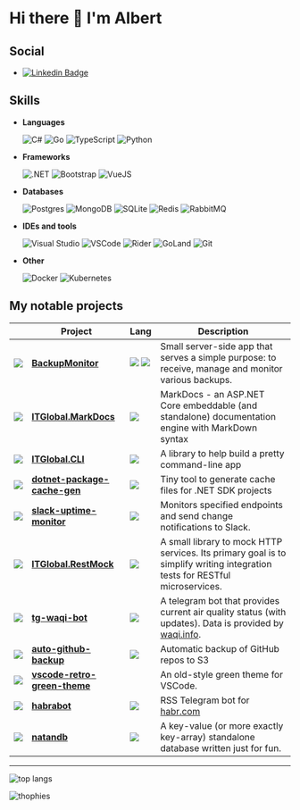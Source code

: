 <!--
**kapitanov/kapitanov** is a ✨ _special_ ✨ repository because its `README.md` (this file) appears on your GitHub profile.

Here are some ideas to get you started:

- 🔭 I’m currently working on ...
- 🌱 I’m currently learning ...
- 👯 I’m looking to collaborate on ...
- 🤔 I’m looking for help with ...
- 💬 Ask me about ...
- 📫 How to reach me: ...
- 😄 Pronouns: ...
- ⚡ Fun fact: ...
-->

# Hi there 👋 I'm Albert

## Social

* [![Linkedin Badge](https://img.shields.io/badge/-@albertkapitanov-blue?style=for-the-badge&logo=Linkedin&logoColor=white&link=https://www.linkedin.com/in/albertkapitanov/)](https://www.linkedin.com/in/albertkapitanov)

## Skills

* **Languages**

  ![C#](https://img.shields.io/badge/c%23-%23239120.svg?style=for-the-badge&logo=c-sharp&logoColor=white)
  ![Go](https://img.shields.io/badge/go-%2300ADD8.svg?style=for-the-badge&logo=go&logoColor=white)
  ![TypeScript](https://img.shields.io/badge/typescript-%23007ACC.svg?style=for-the-badge&logo=typescript&logoColor=white)
  ![Python](https://img.shields.io/badge/python-%2314354C.svg?style=for-the-badge&logo=python&logoColor=white)

* **Frameworks**

  ![.NET](https://img.shields.io/badge/.NET-5C2D91?style=for-the-badge&logo=.net&logoColor=white)
  ![Bootstrap](https://img.shields.io/badge/bootstrap-%23563D7C.svg?style=for-the-badge&logo=bootstrap&logoColor=white)
  ![VueJS](https://img.shields.io/badge/vuejs-%2335495e.svg?style=for-the-badge&logo=vue-dot-js&logoColor=%234FC08D)

* **Databases**

  ![Postgres](https://img.shields.io/badge/postgres-%23316192.svg?style=for-the-badge&logo=postgresql&logoColor=white)
  ![MongoDB](https://img.shields.io/badge/MongoDB-%234ea94b.svg?style=for-the-badge&logo=mongodb&logoColor=white)
  ![SQLite](https://img.shields.io/badge/sqlite-%2307405e.svg?style=for-the-badge&logo=sqlite&logoColor=white)
  ![Redis](https://img.shields.io/badge/redis-%23DD0031.svg?style=for-the-badge&logo=redis&logoColor=white)
  ![RabbitMQ](https://img.shields.io/badge/rabbitmq-%23DD0031.svg?style=for-the-badge&logo=rabbitmq&logoColor=white)

* **IDEs and tools**

  ![Visual Studio](https://img.shields.io/badge/VisualStudio-5C2D91.svg?style=for-the-badge&logo=visual-studio&logoColor=white)
  ![VSCode](https://img.shields.io/badge/VisualStudioCode-0078d7.svg?style=for-the-badge&logo=visual-studio-code&logoColor=white)
  ![Rider](https://img.shields.io/badge/rider-143?style=for-the-badge&logo=rider&logoColor=black&color=black&labelColor=green)
  ![GoLand](https://img.shields.io/badge/goland-143?style=for-the-badge&logo=goland&logoColor=black&color=black&labelColor=green)
  ![Git](https://img.shields.io/badge/git-%23F05033.svg?style=for-the-badge&logo=git&logoColor=white)

* **Other**

  ![Docker](https://img.shields.io/badge/docker-%230db7ed.svg?style=for-the-badge&logo=docker&logoColor=white)
  ![Kubernetes](https://img.shields.io/badge/kubernetes-%23326ce5.svg?style=for-the-badge&logo=kubernetes&logoColor=white)

## My notable projects

|                                                                        | Project                                                                               | Lang                                                                                                                                | Description                                                                                                                 |
| ---------------------------------------------------------------------- | ------------------------------------------------------------------------------------- | ----------------------------------------------------------------------------------------------------------------------------------- | --------------------------------------------------------------------------------------------------------------------------- |
| ![](https://img.shields.io/badge/-Production-007F0E?style=flat-square) | [**BackupMonitor**](https://github.com/ITGlobal/backupmonitor)                        | ![](https://img.shields.io/badge/-Go-blue?style=flat-square) ![](https://img.shields.io/badge/-TypeScript-2f74c0?style=flat-square) | Small server-side app that serves a simple purpose: to receive, manage and monitor various backups.                         |
| ![](https://img.shields.io/badge/-Production-007F0E?style=flat-square) | [**ITGlobal.MarkDocs**](https://github.com/ITGlobal/MarkDocs)                         | ![](https://img.shields.io/badge/-C%23-4e2acd?style=flat-square)                                                                    | MarkDocs - an ASP.NET Core embeddable (and standalone) documentation engine with MarkDown syntax                            |
| ![](https://img.shields.io/badge/-Production-007F0E?style=flat-square) | [**ITGlobal.CLI**](https://github.com/ITGlobal/CLI)                                   | ![](https://img.shields.io/badge/-C%23-4e2acd?style=flat-square)                                                                    | A library to help build a pretty command-line app                                                                           |
| ![](https://img.shields.io/badge/-Production-007F0E?style=flat-square) | [**dotnet-package-cache-gen**](https://github.com/ITGlobal/dotnet-package-cache-gen)  | ![](https://img.shields.io/badge/-C%23-4e2acd?style=flat-square)                                                                    | Tiny tool to generate cache files for .NET SDK projects                                                                     |
| ![](https://img.shields.io/badge/-Production-007F0E?style=flat-square) | [**slack-uptime-monitor**](https://github.com/ITGlobal/slack-uptime-monitor)          | ![](https://img.shields.io/badge/-Go-blue?style=flat-square)                                                                        | Monitors specified endpoints and send change notifications to Slack.                                                        |
| ![](https://img.shields.io/badge/-Production-007F0E?style=flat-square) | [**ITGlobal.RestMock**](https://github.com/ITGlobal/RestMock)                         | ![](https://img.shields.io/badge/-C%23-4e2acd?style=flat-square)                                                                    | A small library to mock HTTP services. Its primary goal is to simplify writing integration tests for RESTful microservices. |
| ![](https://img.shields.io/badge/-Pet-blue?style=flat-square)          | [**tg-waqi-bot**](https://github.com/kapitanov/tg-waqi-bot)                           | ![](https://img.shields.io/badge/-Go-blue?style=flat-square)                                                                        | A telegram bot that provides current air quality status (with updates). Data is provided by [waqi.info](https://waqi.info). |
| ![](https://img.shields.io/badge/-Production-007F0E?style=flat-square) | [**auto-github-backup**](https://github.com/kapitanov/auto-github-backup)             | ![](https://img.shields.io/badge/-Python-0662b9?style=flat-square)                                                                  | Automatic backup of GitHub repos to S3                                                                                      |
| ![](https://img.shields.io/badge/-Pet-blue?style=flat-square)          | [**vscode-retro-green-theme**](https://github.com/kapitanov/vscode-retro-green-theme) |                                                                                                                                     | An old-style green theme for VSCode.                                                                                        |
| ![](https://img.shields.io/badge/-Pet-blue?style=flat-square)          | [**habrabot**](https://github.com/kapitanov/habrabot)                                 | ![](https://img.shields.io/badge/-Go-blue?style=flat-square)                                                                        | RSS Telegram bot for [habr.com](https://habr.com/)                                                                          |
| ![](https://img.shields.io/badge/-Pet-blue?style=flat-square)          | [**natandb**](https://github.com/kapitanov/natandb)                                   | ![](https://img.shields.io/badge/-Go-blue?style=flat-square)                                                                        | A key-value (or more exactly key-array) standalone database written just for fun.                                           |

---

![top langs](https://github-readme-stats.vercel.app/api/top-langs/?username=kapitanov&hide=logos,g-code,hlsl)

![thophies](https://github-profile-trophy.vercel.app/?username=kapitanov&column=8)
